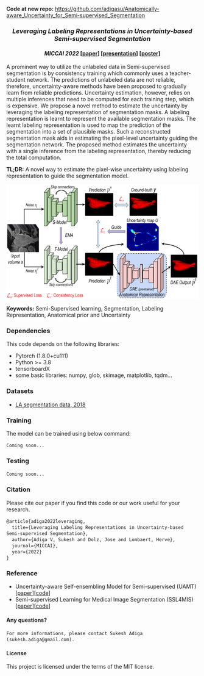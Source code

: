 **Code at new repo:** https://github.com/adigasu/Anatomically-aware_Uncertainty_for_Semi-supervised_Segmentation

### <p align="center"> _Leveraging Labeling Representations in Uncertainty-based Semi-supervised Segmentation_
#### <p align="center"> _MICCAI 2022_  [[paper](https://arxiv.org/pdf/2203.05682.pdf)] [[presentation](https://github.com/adigasu/Labeling_Representations/blob/main/Files/Labeling%20representation.pdf)] [[poster](https://github.com/adigasu/Labeling_Representations/blob/main/Files/MICCAI2022_poster.pdf)]

A prominent way to utilize the unlabeled data in Semi-supervised segmentation is by consistency training which commonly uses a teacher-student network. The predictions of unlabeled data are not reliable, therefore, uncertainty-aware methods have been proposed to gradually learn from reliable predictions. Uncertainty estimation, however, relies on multiple inferences that need to be computed for each training step, which is expensive. We propose a novel method to estimate the uncertainty by leveraging the labeling representation of segmentation masks. A labeling representation is learnt to represent the available segmentation masks. The learnt labeling representation is used to map the prediction of the segmentation into a set of plausible masks. Such a reconstructed segmentation mask aids in estimating the pixel-level uncertainty guiding the segmentation network. The proposed method estimates the uncertainty with a single inference from the labeling representation, thereby reducing the total computation.

**TL;DR:** A novel way to estimate the pixel-wise uncertainty using labeling representation to guide the segmentation model.

<p align="center">  <img src = 'Files/Anatomical_rep_Arch.png' height = '300px'>

**Keywords:** Semi-Supervised learning, Segmentation, Labeling Representation, Anatomical prior and Uncertainty


### Dependencies
This code depends on the following libraries:

- Pytorch (1.8.0+cu111)
- Python >= 3.8
- tensorboardX
- some basic libraries: numpy, glob, skimage, matplotlib, tqdm...

### Datasets
- [LA segmentation data, 2018](https://github.com/yulequan/UA-MT/tree/master/data)

### Training
The model can be trained using below command:  
```
Coming soon...
```

### Testing
```
Coming soon...
```

### Citation
Please cite our paper if you find this code or our work useful for your research.

```
@article{adiga2022leveraging,
  title={Leveraging Labeling Representations in Uncertainty-based Semi-supervised Segmentation},
  author={Adiga V, Sukesh and Dolz, Jose and Lombaert, Herve},
  journal={MICCAI},
  year={2022}
}
```

### Reference
- Uncertainty-aware Self-ensembling Model for Semi-supervised (UAMT) [[paper](https://arxiv.org/abs/1907.07034)][[code](https://github.com/yulequan/UA-MT)]
- Semi-supervised Learning for Medical Image Segmentation (SSL4MIS) [[paper](https://arxiv.org/abs/2012.07042)][[code](https://github.com/HiLab-git/SSL4MIS/tree/master/code)]

#### Any questions?
```
For more informations, please contact Sukesh Adiga (sukesh.adiga@gmail.com).
```

#### License
This project is licensed under the terms of the MIT license. 
